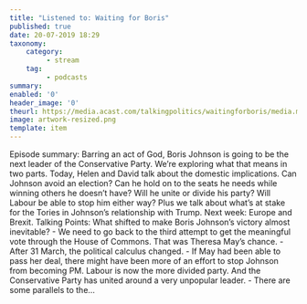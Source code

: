 ```yaml
---
title: "Listened to: Waiting for Boris"
published: true
date: 20-07-2019 18:29
taxonomy:
    category:
         - stream
    tag:
         - podcasts
summary:
enabled: '0'
header_image: '0'
theurl: https://media.acast.com/talkingpolitics/waitingforboris/media.mp3
image: artwork-resized.png
template: item
---
```

 
Episode summary: Barring an act of God, Boris Johnson is going to be the next leader of the Conservative Party. We’re exploring what that means in two parts. Today, Helen and David talk about the domestic implications. Can Johnson avoid an election? Can he hold on to the seats he needs while winning others he doesn’t have? Will he unite or divide his party? Will Labour be able to stop him either way? Plus we talk about what’s at stake for the Tories in Johnson’s relationship with Trump. Next week: Europe and Brexit. Talking Points: What shifted to make Boris Johnson’s victory almost inevitable? - We need to go back to the third attempt to get the meaningful vote through the House of Commons. That was Theresa May’s chance. - After 31 March, the political calculus changed. - If May had been able to pass her deal, there might have been more of an effort to stop Johnson from becoming PM. Labour is now the more divided party. And the Conservative Party has united around a very unpopular leader. - There are some parallels to the…
